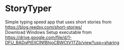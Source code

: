 # StoryTyper
Simple typing speed app that uses short stories from https://blog.reedsy.com/short-stories/ <br>
Download Windows Setup executable from https://drive.google.com/file/d/1-DFU_BADqPtElIClNfBhjoCBWCtV1TZb/view?usp=sharing
